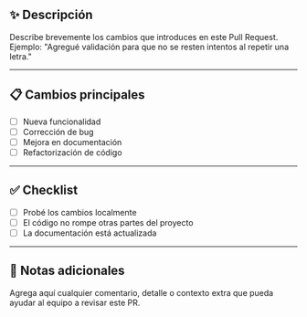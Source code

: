 ## ✨ Descripción
Describe brevemente los cambios que introduces en este Pull Request.
Ejemplo: "Agregué validación para que no se resten intentos al repetir una letra."

---

## 📋 Cambios principales
- [ ] Nueva funcionalidad
- [ ] Corrección de bug
- [ ] Mejora en documentación
- [ ] Refactorización de código

---

## ✅ Checklist
- [ ] Probé los cambios localmente
- [ ] El código no rompe otras partes del proyecto
- [ ] La documentación está actualizada

---

## 📌 Notas adicionales
Agrega aquí cualquier comentario, detalle o contexto extra que pueda ayudar al equipo a revisar este PR.
